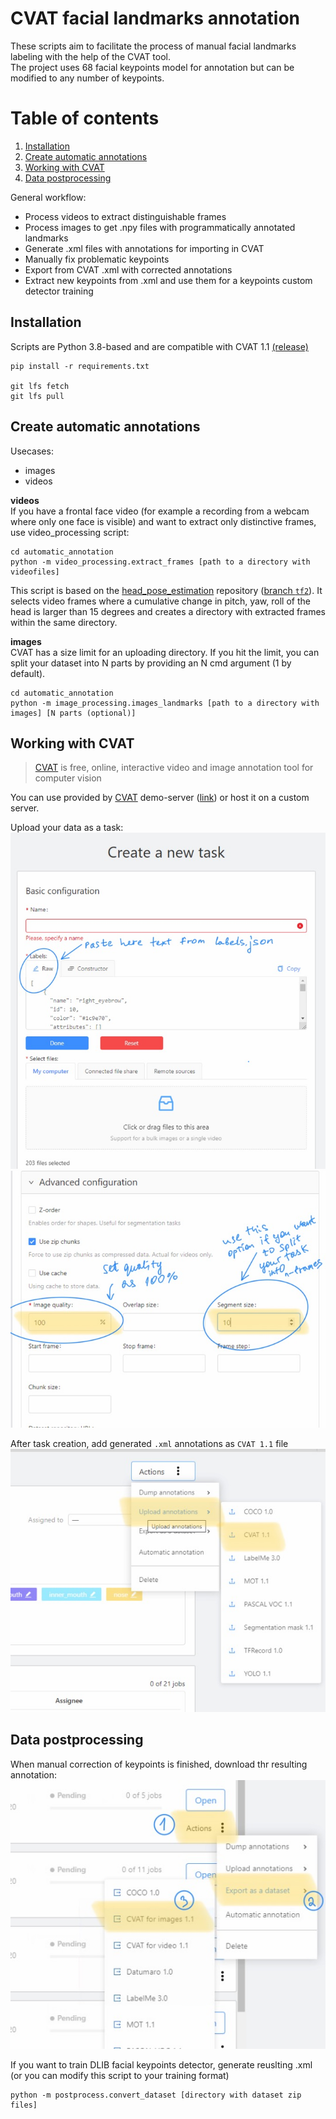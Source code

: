 # CVAT facial landmarks annotation
These scripts aim to facilitate the process of manual facial landmarks labeling with the help of the CVAT tool.  
The project uses 68 facial keypoints model for annotation but can be modified to any number of keypoints.

# Table of contents
1. [Installation](#Installation)
2. [Create automatic annotations](#create-automatic-annotations)
3. [Working with CVAT](#working-with-cvat)
4. [Data postprocessing](#data-postprocessing)

General workflow:
- Process videos to extract distinguishable frames
- Process images to get .npy files with programmatically annotated landmarks
- Generate .xml files with annotations for importing in CVAT
- Manually fix problematic keypoints
- Export from CVAT .xml with corrected annotations
- Extract new keypoints from .xml and use them for a keypoints custom detector training 

## Installation
Scripts are Python 3.8-based and are compatible with CVAT 1.1 [(release)](https://github.com/openvinotoolkit/cvat/releases/tag/v1.1.0)
```
pip install -r requirements.txt

git lfs fetch
git lfs pull
```
## Create automatic annotations
Usecases:
- images
- videos

**videos**  
If you have a frontal face video (for example a recording from a webcam where only one face is visible) and want to extract only distinctive frames, use video_processing script:
```
cd automatic_annotation
python -m video_processing.extract_frames [path to a directory with videofiles]
```
This script is based on the [head_pose_estimation](https://github.com/yinguobing/head-pose-estimation) repository ([branch `tf2`](https://github.com/yinguobing/head-pose-estimation/tree/tf2)). It selects video frames where a cumulative change in pitch, yaw, roll of the head is larger than 15 degrees and creates a directory with extracted frames within the same directory.  

**images**  
CVAT has a size limit for an uploading directory. If you hit the limit, you can split your dataset into N parts by providing an N cmd argument (1 by default).
```
cd automatic_annotation
python -m image_processing.images_landmarks [path to a directory with images] [N parts (optional)]
```
## Working with CVAT
> [CVAT] is free, online, interactive video and image annotation tool  for computer vision

You can use provided by [CVAT] demo-server ([link](https://cvat.org/)) or host it on a custom server.

Upload your data as a task:  
![](documentation/images/create_task.PNG)  
![](documentation/images/set_task_parameters.PNG)  

After task creation, add generated `.xml` annotations as `CVAT 1.1` file  
![](documentation/images/upload_annotations.PNG)  


## Data postprocessing
When manual correction of keypoints is finished, download thr resulting annotation:  
![](documentation/images/export_dataset.PNG)  


If you want to train DLIB facial keypoints detector, generate reuslting .xml (or you can modify this script to your training format)  
```
python -m postprocess.convert_dataset [directory with dataset zip files]
```


[CVAT]: https://github.com/openvinotoolkit/cvat
